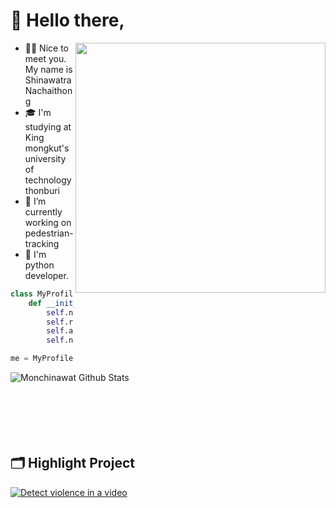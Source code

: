 # 👋 Hello there,
<img align="right" src="https://cdn.dribbble.com/users/330915/screenshots/3587000/media/cf9c914d04e017ab821bab2ee0bb87cb.gif" style="width: 400px"></img>
- 💂‍♂️ Nice to meet you. My name is Shinawatra Nachaithong
- 🎓 I'm studying at King mongkut's university of technology thonburi
- 🔭 I’m currently working on pedestrian-tracking
- 🐍 I'm python developer.


```python
class MyProfile:
    def __init__(self):
        self.name = "Shinawatra Nachaithong"
        self.role = "Student"
        self.age = "18"
        self.nationality = "Thai"

me = MyProfile()
```


<img align="left" src="https://github-readme-stats.vercel.app/api/top-langs/?username=monshinawatra&hide=jupyter%20notebook&layout=compact&theme=dracula&show_icons=true" alt="Monchinawat Github Stats" />

<br><br><br><br><br><br>

## 🗂️ Highlight Project
<a href="https://github.com/monshinawatra/ViolenceDetection">
<img src="https://github-readme-stats.vercel.app/api/pin/?username=monshinawatra&repo=ViolenceDetection&show_icons=true&line_height=27&title_color=6aa6f8&text_color=8a919a&icon_color=6aa6f8&bg_color=22272e" alt="Detect violence in a video" />
</a>
